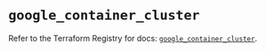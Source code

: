# `google_container_cluster`

Refer to the Terraform Registry for docs: [`google_container_cluster`](https://registry.terraform.io/providers/hashicorp/google/6.41.0/docs/resources/container_cluster).
